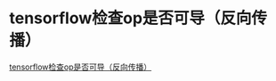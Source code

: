 # tensorflow检查op是否可导（反向传播）
[tensorflow检查op是否可导（反向传播）](https://aiwithcloud.com/2022/04/06/tensorflow%e6%a3%80%e6%9f%a5op%e6%98%af%e5%90%a6%e5%8f%af%e5%af%bc%ef%bc%88%e5%8f%8d%e5%90%91%e4%bc%a0%e6%92%ad%ef%bc%89/)
